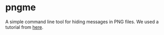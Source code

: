 # pngme

A simple command line tool for hiding messages in PNG files. We used a tutorial from [here](https://picklenerd.github.io/pngme_book/).
